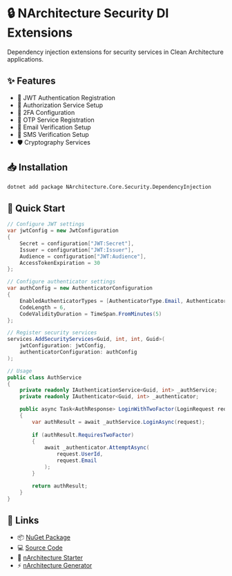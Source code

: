 # 🔒 NArchitecture Security DI Extensions

Dependency injection extensions for security services in Clean Architecture applications.

## ✨ Features

- 🔐 JWT Authentication Registration
- 👥 Authorization Service Setup
- 📱 2FA Configuration
- 🔑 OTP Service Registration
- 📧 Email Verification Setup
- 📱 SMS Verification Setup
- 🛡️ Cryptography Services

## 📥 Installation

```bash
dotnet add package NArchitecture.Core.Security.DependencyInjection
```

## 🚦 Quick Start

```csharp
// Configure JWT settings
var jwtConfig = new JwtConfiguration
{
    Secret = configuration["JWT:Secret"],
    Issuer = configuration["JWT:Issuer"],
    Audience = configuration["JWT:Audience"],
    AccessTokenExpiration = 30
};

// Configure authenticator settings
var authConfig = new AuthenticatorConfiguration
{
    EnabledAuthenticatorTypes = [AuthenticatorType.Email, AuthenticatorType.Otp],
    CodeLength = 6,
    CodeValidityDuration = TimeSpan.FromMinutes(5)
};

// Register security services
services.AddSecurityServices<Guid, int, int, Guid>(
    jwtConfiguration: jwtConfig,
    authenticatorConfiguration: authConfig
);

// Usage
public class AuthService
{
    private readonly IAuthenticationService<Guid, int> _authService;
    private readonly IAuthenticator<Guid, int> _authenticator;

    public async Task<AuthResponse> LoginWithTwoFactor(LoginRequest request)
    {
        var authResult = await _authService.LoginAsync(request);
        
        if (authResult.RequiresTwoFactor)
        {
            await _authenticator.AttemptAsync(
                request.UserId,
                request.Email
            );
        }

        return authResult;
    }
}
```

## 🔗 Links

- 📦 [NuGet Package](https://www.nuget.org/packages/NArchitecture.Core.Security.DependencyInjection)
- 💻 [Source Code](https://github.com/kodlamaio-projects/nArchitecture.Core)
- 🚀 [nArchitecture Starter](https://github.com/kodlamaio-projects/nArchitecture)
- ⚡ [nArchitecture Generator](https://github.com/kodlamaio-projects/nArchitecture.Gen)
